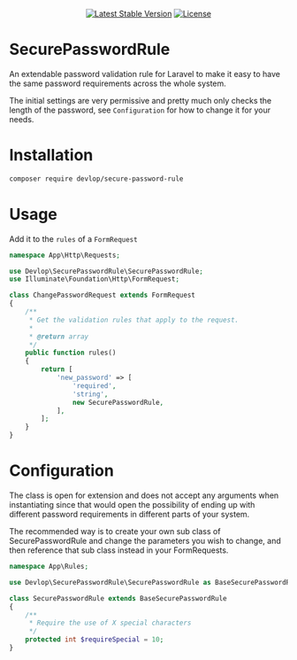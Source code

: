 <p align="center">
    <a href="https://packagist.org/packages/devlop/secure-password-rule"><img src="https://img.shields.io/packagist/v/devlop/secure-password-rule" alt="Latest Stable Version"></a>
    <a href="https://github.com/devlop/secure-password-rule/blob/master/LICENSE.md"><img src="https://img.shields.io/packagist/l/devlop/secure-password-rule" alt="License"></a>
</p>

# SecurePasswordRule

An extendable password validation rule for Laravel to make it easy to have the same password requirements across the whole system.

The initial settings are very permissive and pretty much only checks the length of the password, see ```Configuration``` for how to
change it for your needs.

# Installation

```bash
composer require devlop/secure-password-rule
```

# Usage

Add it to the ```rules``` of a ```FormRequest```

```php
namespace App\Http\Requests;

use Devlop\SecurePasswordRule\SecurePasswordRule;
use Illuminate\Foundation\Http\FormRequest;

class ChangePasswordRequest extends FormRequest
{
    /**
     * Get the validation rules that apply to the request.
     *
     * @return array
     */
    public function rules()
    {
        return [
            'new_password' => [
                'required',
                'string',
                new SecurePasswordRule,
            ],
        ];
    }
}
```

# Configuration

The class is open for extension and does not accept any arguments when instantiating since that would open the possibility of
ending up with different password requirements in different parts of your system.

The recommended way is to create your own sub class of SecurePasswordRule and change the parameters you wish to change, and then
reference that sub class instead in your FormRequests.

```php
namespace App\Rules;

use Devlop\SecurePasswordRule\SecurePasswordRule as BaseSecurePasswordRule;

class SecurePasswordRule extends BaseSecurePasswordRule
{
    /**
     * Require the use of X special characters
     */
    protected int $requireSpecial = 10;
}
```
